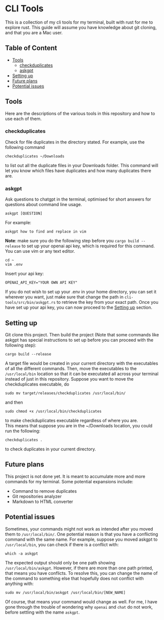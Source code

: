 # CLI Tools
This is a collection of my cli tools for my terminal, built with rust for me to explore rust. This guide will assume you have knowledge about git cloning, and that you are a Mac user.

## Table of Content
- [Tools](#tools)
    - [checkduplicates](#checkduplicates)
    - [askgpt](#askgpt)
- [Setting up](#setting-up)
- [Future plans](#future-plans)
- [Potential issues](#potential-issues)

## Tools
Here are the descriptions of the various tools in this repository and how to use each of them.

### checkduplicates
Check for file duplicates in the directory stated. For example, use the following command
```
checkduplicates ~/Downloads
```
to list out all the duplicate files in your Downloads folder. This command will let you know which files have duplicates and how many duplicates there are.

### askgpt
Ask questions to chatgpt in the terminal, optimised for short answers for questions about command line usage.
```
askgpt [QUESTION]
```
For example:
```
askgpt how to find and replace in vim
```

**Note**: make sure you do the following step before you `cargo build --release` to set up your openai api key, which is required for this command.  
You can use vim or any text editor.
```
cd ~
vim .env
```
Insert your api key:
```
OPENAI_API_KEY="YOUR OWN API KEY"
```

If you do not wish to set up your .env in your home directory, you can set it wherever you want, just make sure that change the path in `cli-tools/src/bin/askgpt.rs` to retrieve the key from your exact path. Once you have set up your api key, you can now proceed to the [Setting up](#setting-up) section.

## Setting up
Git clone this project. Then build the project (Note that some commands like askgpt has special instructions to set up before you can proceed with the following step):

```
cargo build --release
```
A target file would be created in your current directory with the executables of all the different commands. Then, move the executables to the `/usr/local/bin` location so that it can be executated all across your terminal instead of just in this repository. Suppose you want to move the checkduplicates executable, do 
```
sudo mv target/releases/checkduplicates /usr/local/bin/
```
and then
```
sudo chmod +x /usr/local/bin/checkduplicates
```
to make checkduplicates executable regardless of where you are.  
This means that suppose you are in the ~/Downloads location, you could run the following:
```
checkduplicates .
```
to check duplicates in your current directory.

## Future plans
This project is not done yet. It is meant to accumulate more and more commands for my terminal. Some potential expansions include:
- Command to remove duplicates
- Git repositories analyzer
- Markdown to HTML converter

## Potential issues
Sometimes, your commands might not work as intended after you moved them to `/usr/local/bin/`. One potential reason is that you have a conflicting command with the same name. For example, suppose you moved askgpt to `/usr/local/bin`, you can check if there is a conflict with:
```
which -a askgpt
```
The expected output should only be one path showing `/usr/local/bin/askgpt`. However, if there are more than one path printed, that means you have conflicts. To resolve this, you can change the name of the command to something else that hopefully does not conflict with anything with:
```
sudo mv /usr/local/bin/askgpt /usr/local/bin/[NEW_NAME]
```
Of course, that means your command would change as well. For me, I have gone through the trouble of wondering why `openai` and `chat` do not work, before settling with the name `askgpt`.

